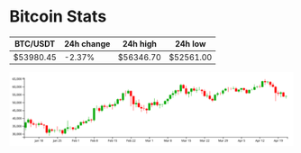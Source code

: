 # Bitcoin Stats

BTC/USDT|24h change|24h high|24h low|
|---|---|---|---|
|$53980.45|-2.37%|$56346.70|$52561.00|

<img src="./chart.svg">
